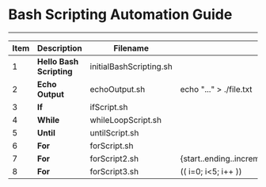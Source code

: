 # Bash Scripting Automation Guide
---

| Item | Description | Filename ||
|---|---|---|---|
|1|**Hello Bash Scripting**|initialBashScripting.sh||
|2|**Echo Output**|echoOutput.sh|echo "..." > ./file.txt|
|3|**If**|ifScript.sh||
|4|**While**|whileLoopScript.sh||
|5|**Until**|untilScript.sh||
|6|**For**|forScript.sh||
|7|**For**|forScript2.sh|{start..ending..increment}|
|8|**For**|forScript3.sh|(( i=0; i<5; i++ ))|
